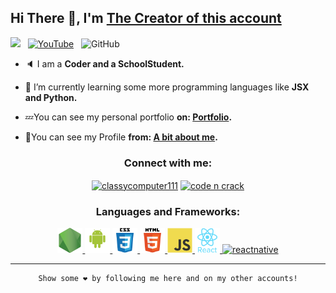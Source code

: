 ## Hi There 👋, I'm [The Creator of this account](https://github.com/ClassyComputer111)



![](https://komarev.com/ghpvc/?username=ClassyComputer111&color=blue)
&nbsp; [![YouTube](https://img.shields.io/badge/YouTube-Channel-%23E62117)](https://www.youtube.com/channel/UCLwbUR1RhlTN3RhjBulUYTQ) 
&nbsp; ![GitHub](https://img.shields.io/github/followers/ClassyComputer111?label=Follow%20Me%21&style=social)


- 🔈 I am a **Coder and a SchoolStudent.**
- 🌱 I’m currently learning some more programming languages like **JSX and Python.**

- 💤You can see my personal portfolio **on: [Portfolio](https://classycomputer111.github.io/Website-Portfolio/).**

- 💠You can see my Profile **from: [A bit about me](https://yashasvi.carrd.co).**

<h3 align="center">Connect with me:</h3>
<p align="center">
<a href="https://codepen.io/classycomputer111" target="blank"><img align="center" src="https://raw.githubusercontent.com/rahuldkjain/github-profile-readme-generator/master/src/images/icons/Social/codepen.svg" alt="classycomputer111" height="30" width="40" /></a>
<a href="https://www.youtube.com/channel/UCLwbUR1RhlTN3RhjBulUYTQ" target="blank"><img align="center" src="https://raw.githubusercontent.com/rahuldkjain/github-profile-readme-generator/master/src/images/icons/Social/youtube.svg" alt="code n crack" height="30" width="40" /></a>
</p>

<h3 align="center">Languages and  Frameworks:</h3>

<p></p>
<p  align="center"> <img width="40" height="40" src="https://raw.githubusercontent.com/github/explore/80688e429a7d4ef2fca1e82350fe8e3517d3494d/topics/nodejs/nodejs.png" alt="nodejs"><a href="https://developer.android.com" target="_blank"> <img src="https://raw.githubusercontent.com/devicons/devicon/master/icons/android/android-original-wordmark.svg" alt="android" width="40" height="40"/> </a> <a href="https://www.w3schools.com/css/" target="_blank"> <img src="https://raw.githubusercontent.com/devicons/devicon/master/icons/css3/css3-original-wordmark.svg" alt="css3" width="40" height="40"/> </a> <a href="https://www.w3.org/html/" target="_blank"> <img src="https://raw.githubusercontent.com/devicons/devicon/master/icons/html5/html5-original-wordmark.svg" alt="html5" width="40" height="40"/> </a> <a href="https://developer.mozilla.org/en-US/docs/Web/JavaScript" target="_blank"> <img src="https://raw.githubusercontent.com/devicons/devicon/master/icons/javascript/javascript-original.svg" alt="javascript" width="40" height="40"/> </a> <a href="https://reactjs.org/" target="_blank"> <img src="https://raw.githubusercontent.com/devicons/devicon/master/icons/react/react-original-wordmark.svg" alt="react" width="40" height="40"/> </a> <a href="https://reactnative.dev/" target="_blank"> <img src="https://reactnative.dev/img/header_logo.svg" alt="reactnative" width="40" height="40"/> </a> </p>


<hr/>
	  
<div align="center">
	
	Show some ❤️ by following me here and on my other accounts!
	
</div>
